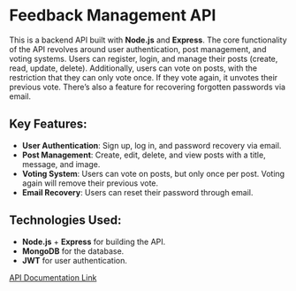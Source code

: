 # Feedback Management API

This is a backend API built with **Node.js** and **Express**. The core functionality of the API revolves around user authentication, post management, and voting systems. Users can register, login, and manage their posts (create, read, update, delete). Additionally, users can vote on posts, with the restriction that they can only vote once. If they vote again, it unvotes their previous vote. There’s also a feature for recovering forgotten passwords via email.

## Key Features:
- **User Authentication**: Sign up, log in, and password recovery via email.
- **Post Management**: Create, edit, delete, and view posts with a title, message, and image.
- **Voting System**: Users can vote on posts, but only once per post. Voting again will remove their previous vote.
- **Email Recovery**: Users can reset their password through email.

## Technologies Used:
- **Node.js** + **Express** for building the API.
- **MongoDB** for the database.
- **JWT** for user authentication.

[API Documentation Link](https://documenter.getpostman.com/view/42604255/2sAYdkG8Zo)
